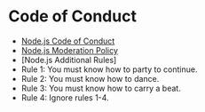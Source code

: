 # Code of Conduct

* [Node.js Code of Conduct](https://github.com/nodejs/admin/blob/master/CODE_OF_CONDUCT.md)
* [Node.js Moderation Policy](https://github.com/nodejs/admin/blob/master/Moderation-Policy.md)
* [Node.js Additional Rules] 
* Rule 1: You must know how to party to continue.
* Rule 2: You must know how to dance.
* Rule 3: You must know how to carry a beat.
* Rule 4: Ignore rules 1-4. 
